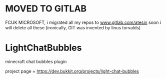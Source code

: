 # MOVED TO GITLAB
FCUK MICROSOFT, i migrated all my repos to www.gitlab.com/atesin soon i will delete all these (ironically, GIT was invented by linus torvalds)

# LightChatBubbles
minecraft chat bubbles plugin

project page = https://dev.bukkit.org/projects/light-chat-bubbles
